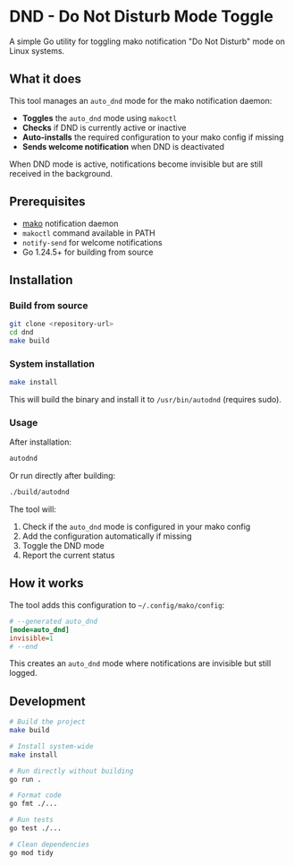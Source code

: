 # DND - Do Not Disturb Mode Toggle

A simple Go utility for toggling mako notification "Do Not Disturb" mode on Linux systems.

## What it does

This tool manages an `auto_dnd` mode for the mako notification daemon:

- **Toggles** the `auto_dnd` mode using `makoctl`
- **Checks** if DND is currently active or inactive
- **Auto-installs** the required configuration to your mako config if missing
- **Sends welcome notification** when DND is deactivated

When DND mode is active, notifications become invisible but are still received in the background.

## Prerequisites

- [mako](https://github.com/emersion/mako) notification daemon
- `makoctl` command available in PATH
- `notify-send` for welcome notifications
- Go 1.24.5+ for building from source

## Installation

### Build from source

```bash
git clone <repository-url>
cd dnd
make build
```

### System installation

```bash
make install
```

This will build the binary and install it to `/usr/bin/autodnd` (requires sudo).

### Usage

After installation:
```bash
autodnd
```

Or run directly after building:
```bash
./build/autodnd
```

The tool will:
1. Check if the `auto_dnd` mode is configured in your mako config
2. Add the configuration automatically if missing
3. Toggle the DND mode
4. Report the current status

## How it works

The tool adds this configuration to `~/.config/mako/config`:

```ini
# --generated auto_dnd
[mode=auto_dnd]
invisible=1
# --end
```

This creates an `auto_dnd` mode where notifications are invisible but still logged.

## Development

```bash
# Build the project
make build

# Install system-wide
make install

# Run directly without building
go run .

# Format code
go fmt ./...

# Run tests
go test ./...

# Clean dependencies
go mod tidy
```
